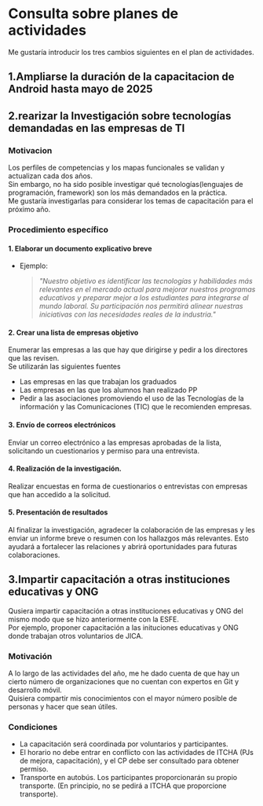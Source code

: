 # Consulta sobre planes de actividades
Me gustaría introducir los tres cambios siguientes en el plan de actividades.

## 1.Ampliarse la duración de la capacitacion de Android hasta mayo de 2025

## 2.rearizar la Investigación sobre tecnologías demandadas en las empresas de TI

### Motivacion
Los perfiles de competencias y los mapas funcionales se validan y actualizan cada dos años.
<br>
Sin embargo, no ha sido posible investigar qué tecnologías(lenguajes de programación, framework) son los más demandados en la práctica.
<br>
Me gustaría investigarlas para considerar los temas de capacitación para el próximo año.

### Procedimiento específico
#### 1. **Elaborar un documento explicativo breve**  
   - Ejemplo:  
     > *"Nuestro objetivo es identificar las tecnologías y habilidades más relevantes en el mercado actual para mejorar nuestros programas educativos y preparar mejor a los estudiantes para integrarse al mundo laboral. Su participación nos permitirá alinear nuestras iniciativas con las necesidades reales de la industria."*

#### 2. **Crear una lista de empresas objetivo**  
Enumerar las empresas a las que hay que dirigirse y pedir a los directores que las revisen.
<br>
Se utilizarán las siguientes fuentes
- Las empresas en las que trabajan los graduados
- Las empresas en las que los alumnos han realizado PP
- Pedir a las asociaciones promoviendo el uso de las Tecnologías de la información y las Comunicaciones (TIC) que le recomienden empresas.

#### **3. Envío de correos electrónicos**
Enviar un correo electrónico a las empresas aprobadas de la lista, solicitando un cuestionarios y permiso para una entrevista.

#### **4. Realización de la investigación.**
Realizar encuestas en forma de cuestionarios o entrevistas con empresas que han accedido a la solicitud.

#### **5. Presentación de resultados**
Al finalizar la investigación, agradecer la colaboración de las empresas y les enviar un informe breve o resumen con los hallazgos más relevantes. Esto ayudará a fortalecer las relaciones y abrirá oportunidades para futuras colaboraciones.

## 3.Impartir capacitación a otras instituciones educativas y ONG
Qusiera impartir capacitación a otras instituciones educativas y ONG del mismo modo que se hizo anteriormente con la ESFE.
<br>
Por ejemplo, proponer capacitación a las inituciones educativas y ONG donde trabajan otros voluntarios de JICA.

### Motivación
A lo largo de las actividades del año, me he dado cuenta de que hay un cierto número de organizaciones que no cuentan con expertos en Git y desarrollo móvil.
<br>
Quisiera compartir mis conocimientos con el mayor número posible de personas y hacer que sean útiles.

### Condiciones
- La capacitación será coordinada por voluntarios y participantes.
- El horario no debe entrar en conflicto con las actividades de ITCHA (PJs de mejora, capacitación), y el CP debe ser consultado para obtener permiso.
- Transporte en autobús. Los participantes proporcionarán su propio transporte. (En principio, no se pedirá a ITCHA que proporcione transporte).
